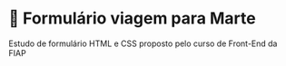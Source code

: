# 🚀 Formulário viagem para Marte

Estudo de formulário HTML e CSS proposto pelo curso de Front-End da FIAP